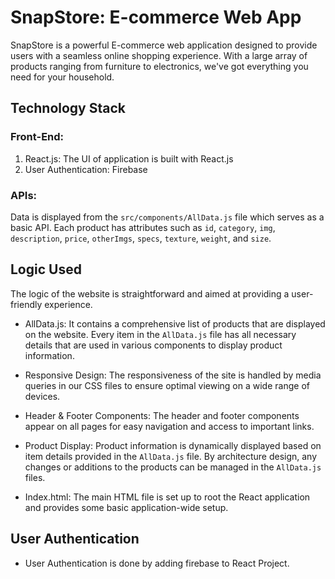 # SnapStore: E-commerce Web App

SnapStore is a powerful E-commerce web application designed to provide users with a seamless online shopping experience. With a large array of products ranging from furniture to electronics, we've got everything you need for your household.

## Technology Stack

### Front-End:

1. React.js: The UI of application is built with React.js
2. User Authentication: Firebase

### APIs:

Data is displayed from the `src/components/AllData.js` file which serves as a basic API. Each product has attributes such as `id`, `category`, `img`, `description`, `price`, `otherImgs`, `specs`, `texture`, `weight`, and `size`.

## Logic Used

The logic of the website is straightforward and aimed at providing a user-friendly experience.

- AllData.js: It contains a comprehensive list of products that are displayed on the website. Every item in the `AllData.js` file has all necessary details that are used in various components to display product information.

- Responsive Design: The responsiveness of the site is handled by media queries in our CSS files to ensure optimal viewing on a wide range of devices.

- Header & Footer Components: The header and footer components appear on all pages for easy navigation and access to important links.

- Product Display: Product information is dynamically displayed based on item details provided in the `AllData.js` file. By architecture design, any changes or additions to the products can be managed in the `AllData.js` files.

- Index.html: The main HTML file is set up to root the React application and provides some basic application-wide setup.

## User Authentication

- User Authentication is done by adding firebase to React Project.
